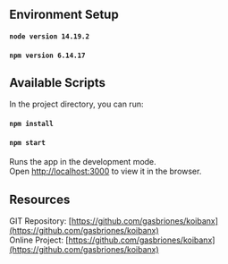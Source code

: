 ## Environment Setup
#### `node version 14.19.2`
#### `npm version 6.14.17`

## Available Scripts

In the project directory, you can run:
#### `npm install` 
#### `npm start`

Runs the app in the development mode.\
Open [http://localhost:3000](http://localhost:3000) to view it in the browser.

## Resources
GIT Repository: [https://github.com/gasbriones/koibanx](https://github.com/gasbriones/koibanx) \
Online Project: [https://github.com/gasbriones/koibanx](https://github.com/gasbriones/koibanx)



